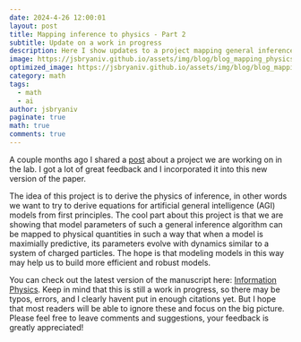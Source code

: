 ```yaml
---
date: 2024-4-26 12:00:01
layout: post
title: Mapping inference to physics - Part 2
subtitle: Update on a work in progress
description: Here I show updates to a project mapping general inference to physics.
image: https://jsbryaniv.github.io/assets/img/blog/blog_mapping_physics_to_inference.jpg
optimized_image: https://jsbryaniv.github.io/assets/img/blog/blog_mapping_physics_to_inference.jpg
category: math
tags:
  - math
  - ai
author: jsbryaniv
paginate: true
math: true
comments: true
---
```


A couple months ago I shared a [post](https://jsbryaniv.github.io/information-physics-part-one/) about a project we are working on in the lab. I got a lot of great feedback and I incorporated it into this new version of the paper.

The idea of this project is to derive the physics of inference, in other words we want to try to derive equations for artificial general intelligence (AGI) models from first principles. The cool part about this project is that we are showing that model parameters of such a general inference algorithm can be mapped to physical quantities in such a way that when a model is maximially predictive, its parameters evolve with dynamics similar to a system of charged particles. The hope is that modeling models in this way may help us to build more efficient and robust models.

You can check out the latest version of the manuscript here: [Information Physics](https://jsbryaniv.github.io/files/Info_Physics_4_26.pdf). Keep in mind that this is still a work in progress, so there may be typos, errors, and I clearly havent put in enough citations yet. But I hope that most readers will be able to ignore these and focus on the big picture. Please feel free to leave comments and suggestions, your feedback is greatly appreciated!
